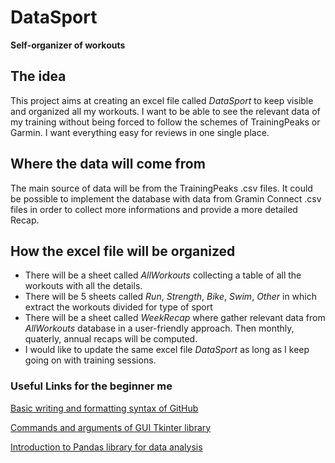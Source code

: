# DataSport
**Self-organizer of workouts**

## The idea

This project aims at creating an excel file called *DataSport* to keep visible and organized all my workouts. I want to be able to see the relevant data of my training without being forced to follow the schemes of TrainingPeaks or Garmin. I want everything easy for reviews in one single place.

## Where the data will come from
The main source of data will be from the TrainingPeaks .csv files. It could be possible to implement the database with data from Gramin Connect .csv files in order to collect more informations and provide a more detailed Recap.

## How the excel file will be organized
- There will be a sheet called *AllWorkouts* collecting a table of all the workouts with all the details. 
- There will be 5 sheets called *Run*, *Strength*, *Bike*, *Swim*, *Other* in which extract the workouts divided for type of sport
- There will be a sheet called *WeekRecap* where gather relevant data from *AllWorkouts* database in a user-friendly approach. Then monthly, quaterly, annual recaps will be computed.
- I would like to update the same excel file *DataSport* as long as I keep going on with training sessions.



### **Useful Links for the beginner me**
[Basic writing and formatting syntax of GitHub](https://docs.github.com/en/get-started/writing-on-github/getting-started-with-writing-and-formatting-on-github/basic-writing-and-formatting-syntax)

[Commands and arguments of GUI Tkinter library](http://tkdocs.com/tutorial/widgets.html)

[Introduction to Pandas library for data analysis](https://pandas.pydata.org/docs/user_guide/10min.html)